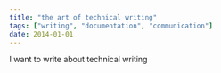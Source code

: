 ```yaml
---
title: "the art of technical writing"
tags: ["writing", "documentation", "communication"]
date: 2014-01-01
---
```


I want to write about technical writing
